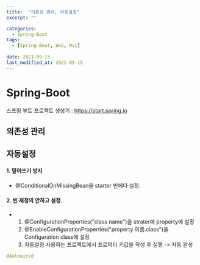 ```yaml
---
title:  "의존성 관리, 자동설정"
excerpt: ""

categories:
  - Spring-Boot
tags:
  - [Spring-Boot, Web, Mvc]
 
date: 2021-09-15
last_modified_at: 2021-09-15
---
```




# Spring-Boot

스프링 부트 프로젝트 생성기 :  https://start.spring.io



## 의존성 관리



## 자동설정



#### 1. 덮어쓰기 방지

- @ConditionalOnMissingBean을 starter 빈에다 설정.

#### 2. 빈 재정의 안하고 설정.

- 1. @ConfigurationProperties("class name")을 strater에 property에 설정
  2. @EnableConfigurationProperties("property 이름.class")을 Configuration class에 설정
  3. 자동설정 사용하는 프로젝트에서 프로퍼티 키값을 작성 후 실행 -> 자동 완성

```java
@Autowired

```



